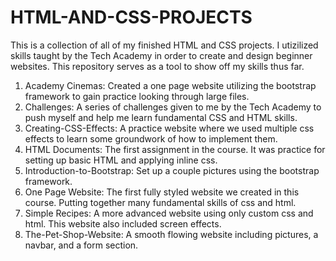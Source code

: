 # HTML-AND-CSS-PROJECTS
This is a collection of all of my finished HTML and CSS projects. I utizilized skills taught by the Tech Academy in order to create and design beginner websites.
This repository serves as a tool to show off my skills thus far.

1. Academy Cinemas: Created a one page website utilizing the bootstrap framework to gain practice looking through large files.
2. Challenges: A series of challenges given to me by the Tech Academy to push myself and help me learn fundamental CSS and HTML skills.
3. Creating-CSS-Effects: A practice website where we used multiple css effects to learn some groundwork of how to implement them.
4. HTML Documents: The first assignment in the course. It was practice for setting up basic HTML and applying inline css.
5. Introduction-to-Bootstrap: Set up a couple pictures using the bootstrap framework.
6. One Page Website: The first fully styled website we created in this course. Putting together many fundamental skills of css and html.
7. Simple Recipes: A more advanced website using only custom css and html. This website also included screen effects.
8. The-Pet-Shop-Website: A smooth flowing website including pictures, a navbar, and a form section.
